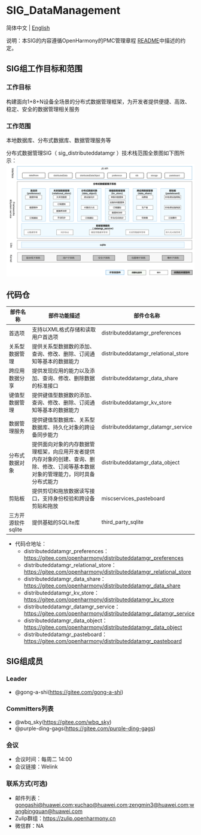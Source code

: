 # SIG_DataManagement
简体中文 | [English](./sig_distributeddatamgr.md)

说明：本SIG的内容遵循OpenHarmony的PMC管理章程 [README](/zh/pmc.md)中描述的约定。

## SIG组工作目标和范围

### 工作目标
构建面向1+8+N设备全场景的分布式数据管理框架，为开发者提供便捷、高效、稳定、安全的数据管理相关服务

### 工作范围
本地数据库、分布式数据库、数据管理服务等

分布式数据管理SIG（ sig_distributeddatamgr ）技术栈范围全景图如下图所示：
![OpenHarmony文档概览](figures/distributeddatamgr_overview.png)
## 代码仓
|部件名称|部件功能描述|部件仓名称|
| ------------ | ------------ |------------ |
|首选项|支持以XML格式存储和读取用户首选项|distributeddatamgr_preferences|
|关系型数据管理|提供关系型数据数的添加、查询、修改、删除、订阅通知等基本的数据能力|distributeddatamgr_relational_store|
|跨应用数据分享|提供发现应用的能力以及添加、查询、修改、删除数据的标准接口|distributeddatamgr_data_share|
|键值型数据管理|提供键值型数据数的添加、查询、修改、删除、订阅通知等基本的数据能力|distributeddatamgr_kv_store|
|数据管理服务|提供键值型数据库、关系型数据库、持久化对象的跨设备同步能力|distributeddatamgr_datamgr_service|
|分布式数据对象|提供面向对象的内存数据管理框架，向应用开发者提供内存对象的创建、查询、删除、修改、订阅等基本数据对象的管理能力，同时具备分布式能力|distributeddatamgr_data_object|
|剪贴板|提供剪切和拖放数据读写接口，支持身份校验和跨设备剪贴和拖放|miscservices_pasteboard|
|三方开源软件sqlite|提供基础的SQLite库|third_party_sqlite|
- 代码仓地址：
  - distributeddatamgr_preferences：https://gitee.com/openharmony/distributeddatamgr_preferences
  - distributeddatamgr_relational_store：https://gitee.com/openharmony/distributeddatamgr_relational_store
  - distributeddatamgr_data_share：https://gitee.com/openharmony/distributeddatamgr_data_share
  - distributeddatamgr_kv_store：https://gitee.com/openharmony/distributeddatamgr_kv_store
  - distributeddatamgr_datamgr_service：https://gitee.com/openharmony/distributeddatamgr_datamgr_service
  - distributeddatamgr_data_object：https://gitee.com/openharmony/distributeddatamgr_data_object
  - distributeddatamgr_pasteboard：https://gitee.com/openharmony/distributeddatamgr_pasteboard

## SIG组成员

### Leader
- @gong-a-shi(https://gitee.com/gong-a-shi)

### Committers列表
- @wbq_sky(https://gitee.com/wbq_sky)
- @purple-ding-gags(https://gitee.com/purple-ding-gags)

### 会议
 - 会议时间：每周二 14:00
 - 会议链接：Welink

### 联系方式(可选)

- 邮件列表：gongashi@huawei.com;xuchao@huawei.com;zengmin3@huawei.com;wangbingquan@huawei.com
- Zulip群组：https://zulip.openharmony.cn
- 微信群：NA

